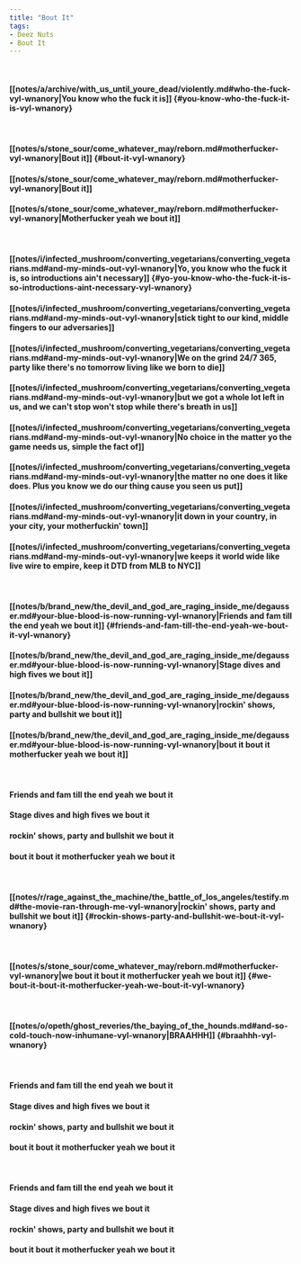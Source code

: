 ```yaml
---
title: "Bout It"
tags:
- Deez Nuts
- Bout It
---
```

&nbsp;
#### [[notes/a/archive/with_us_until_youre_dead/violently.md#who-the-fuck-vyl-wnanory|You know who the fuck it is]] {#you-know-who-the-fuck-it-is-vyl-wnanory}
&nbsp;
#### [[notes/s/stone_sour/come_whatever_may/reborn.md#motherfucker-vyl-wnanory|Bout it]] {#bout-it-vyl-wnanory}
#### [[notes/s/stone_sour/come_whatever_may/reborn.md#motherfucker-vyl-wnanory|Bout it]]
#### [[notes/s/stone_sour/come_whatever_may/reborn.md#motherfucker-vyl-wnanory|Motherfucker yeah we bout it]]
&nbsp;
#### [[notes/i/infected_mushroom/converting_vegetarians/converting_vegetarians.md#and-my-minds-out-vyl-wnanory|Yo, you know who the fuck it is, so introductions ain't necessary]] {#yo-you-know-who-the-fuck-it-is-so-introductions-aint-necessary-vyl-wnanory}
#### [[notes/i/infected_mushroom/converting_vegetarians/converting_vegetarians.md#and-my-minds-out-vyl-wnanory|stick tight to our kind, middle fingers to our adversaries]]
#### [[notes/i/infected_mushroom/converting_vegetarians/converting_vegetarians.md#and-my-minds-out-vyl-wnanory|We on the grind 24/7 365, party like there's no tomorrow living like we born to die]]
#### [[notes/i/infected_mushroom/converting_vegetarians/converting_vegetarians.md#and-my-minds-out-vyl-wnanory|but we got a whole lot left in us, and we can't stop won't stop while there's breath in us]]
#### [[notes/i/infected_mushroom/converting_vegetarians/converting_vegetarians.md#and-my-minds-out-vyl-wnanory|No choice in the matter yo the game needs us, simple the fact of]]
#### [[notes/i/infected_mushroom/converting_vegetarians/converting_vegetarians.md#and-my-minds-out-vyl-wnanory|the matter no one does it like does. Plus you know we do our thing cause you seen us put]]
#### [[notes/i/infected_mushroom/converting_vegetarians/converting_vegetarians.md#and-my-minds-out-vyl-wnanory|it down in your country, in your city, your motherfuckin' town]]
#### [[notes/i/infected_mushroom/converting_vegetarians/converting_vegetarians.md#and-my-minds-out-vyl-wnanory|we keeps it world wide like live wire to empire, keep it DTD from MLB to NYC]]
&nbsp;
#### [[notes/b/brand_new/the_devil_and_god_are_raging_inside_me/degausser.md#your-blue-blood-is-now-running-vyl-wnanory|Friends and fam till the end yeah we bout it]] {#friends-and-fam-till-the-end-yeah-we-bout-it-vyl-wnanory}
#### [[notes/b/brand_new/the_devil_and_god_are_raging_inside_me/degausser.md#your-blue-blood-is-now-running-vyl-wnanory|Stage dives and high fives we bout it]]
#### [[notes/b/brand_new/the_devil_and_god_are_raging_inside_me/degausser.md#your-blue-blood-is-now-running-vyl-wnanory|rockin' shows, party and bullshit we bout it]]
#### [[notes/b/brand_new/the_devil_and_god_are_raging_inside_me/degausser.md#your-blue-blood-is-now-running-vyl-wnanory|bout it bout it motherfucker yeah we bout it]]
&nbsp;
#### Friends and fam till the end yeah we bout it
#### Stage dives and high fives we bout it
#### rockin' shows, party and bullshit we bout it
#### bout it bout it motherfucker yeah we bout it
&nbsp;
#### [[notes/r/rage_against_the_machine/the_battle_of_los_angeles/testify.md#the-movie-ran-through-me-vyl-wnanory|rockin' shows, party and bullshit we bout it]] {#rockin-shows-party-and-bullshit-we-bout-it-vyl-wnanory}
&nbsp;
#### [[notes/s/stone_sour/come_whatever_may/reborn.md#motherfucker-vyl-wnanory|we bout it bout it motherfucker yeah we bout it]] {#we-bout-it-bout-it-motherfucker-yeah-we-bout-it-vyl-wnanory}
&nbsp;
#### [[notes/o/opeth/ghost_reveries/the_baying_of_the_hounds.md#and-so-cold-touch-now-inhumane-vyl-wnanory|BRAAHHH]] {#braahhh-vyl-wnanory}
&nbsp;
#### Friends and fam till the end yeah we bout it
#### Stage dives and high fives we bout it
#### rockin' shows, party and bullshit we bout it
#### bout it bout it motherfucker yeah we bout it
&nbsp;
#### Friends and fam till the end yeah we bout it
#### Stage dives and high fives we bout it
#### rockin' shows, party and bullshit we bout it
#### bout it bout it motherfucker yeah we bout it
